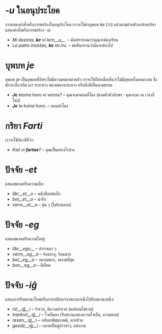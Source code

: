 # *-u* ในอนุประโยค

การแสดงคำสั่งหรือการขอร้องในอนุประโยค เราจะใช้คำบุพบท *ke* (ว่า) แล้วตามด้วยตัวลงท้ายกริยาแสดงคำสั่งหรือการขอร้อง *-u*:

- *Mi deziras, __ke__ vi lern__u__.* – ฉันปรารถณาว่าคุณจะต้องเรียน
- *La patro insistas, __ke__ mi iru.* – พ่อยืนกรานว่าฉันจะต้องไป
 
# บุพบท *je*

บุพบท *je* เป็นบุพบทที่อิสระไม่มีความหมายตายตัว เราจะใช้ก็ต่อเมื่อเห็นว่าไม่มีบุพบทใดเหมาะสม ซึ่งมักจะเกี่ยวกับเวลา ระยะทาง ขนาดของระยะทาง หรือสิ่งที่เป็นนามธรรม

- *__Je__ kioma horo vi venos?* – คุณจะมาตอนกี่โมง (ตามตัวตัวอักษร : คุณจะมา ณ เวลากี่โมง)
- *__Je__ la kvina horo.* – ตอนห้าโมง
 

# กริยา *Farti*

เราจะใช้กับวลีที่ว่า:

- *Kiel vi __fartas__?* – คุณเป็นอย่างไรบ้าง



# ปัจจัย *-et*

แสดงขนาดหรือความเล็ก:

- *libr__et__o* – หนังสือเล่มเล็ก
- *bel__et__a*  – น่ารัก
- *varm__et__a* – อุ่น ๆ (ไม่ร้อนมาก)
 

# ปัจจัย *-eg*

แสดงขนาดหรือความใหญ่:

- *libr__ego__*    – ตำราหนา ๆ
- *varm__eg__a*  – ร้อนระอุ, ร้อนมาก
- *bel__eg__a*   – งดงามมาก, งดงามที่สุด
- *bon__eg__a*   – ดีเยี่ยม
 

# ปัจจับ *-iĝ*

แสดงการรับสถานะใหม่หรือการเปลียนจากสถานะหนึ่งไปอีกสถานะหนึ่ง:

- *riĉ__iĝ__i*          – ร่ำรวย, มีความร่ำรวย (แต่ก่อนไม่รวย)
- *trankvil__iĝ__i* – ใจเย็นลง (รับสถานะของความใจเย็น, ความสงบ)
- *resan__iĝ__i*    – กลับมามีสุขภาพดี, หายป่วย
- *geedz__iĝ__i*    – กลายเป็นคู่บ่าวสาว, แต่งงาน
 

